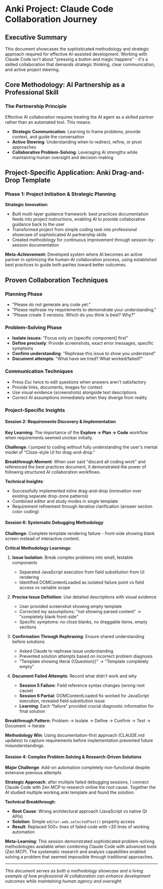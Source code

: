 # Anki Project: Claude Code Collaboration Journey

## Executive Summary

This document showcases the sophisticated methodology and strategic approach required for effective AI-assisted development. Working with Claude Code isn't about "pressing a button and magic happens" - it's a skilled collaboration that demands strategic thinking, clear communication, and active project steering.

## Core Methodology: AI Partnership as a Professional Skill

### The Partnership Principle
Effective AI collaboration requires treating the AI agent as a skilled partner rather than an automated tool. This means:
- **Strategic Communication**: Learning to frame problems, provide context, and guide the conversation
- **Active Steering**: Understanding when to redirect, refine, or pivot approaches
- **Collaborative Problem-Solving**: Leveraging AI strengths while maintaining human oversight and decision-making

## Project-Specific Application: Anki Drag-and-Drop Template

### Phase 1: Project Initiation & Strategic Planning
**Strategic Innovation:**
- Built multi-layer guidance framework: best practices documentation feeds into project instructions, enabling AI to provide collaborative guidance back to the user
- Transformed project from simple coding task into professional showcase of sophisticated AI partnership skills
- Created methodology for continuous improvement through session-by-session documentation

**Meta-Achievement:** Developed system where AI becomes an active partner in optimizing the human-AI collaboration process, using established best practices to guide both parties toward better outcomes.


## Proven Collaboration Techniques

### Planning Phase
- "Please do not generate any code yet."
- "Please rephrase my requirements to demonstrate your understanding."
- "Please create 3 versions. Which do you think is best? Why?"

### Problem-Solving Phase
- **Isolate issues**: "Focus only on [specific component] first"
- **Define precisely**: Provide screenshots, exact error messages, specific symptoms
- **Confirm understanding**: "Rephrase this issue to show you understand"
- **Document attempts**: "What have we tried? What worked/failed?"

### Communication Techniques
- Press *Esc* twice to edit questions when answers aren't satisfactory
- Provide links, documents, images for context
- Use visual evidence (screenshots) alongside text descriptions
- Correct AI assumptions immediately when they diverge from reality

### Project-Specific Insights

#### Session 2: Requirements Discovery & Implementation

**Key Learning**: The importance of the **Explore → Plan → Code** workflow when requirements seemed unclear initially.

**Challenge**: I jumped to coding without fully understanding the user's mental model of "Cloze-style UI for drag-and-drop."

**Breakthrough Moment**: When user said "discard all coding work" and referenced the best practices document, it demonstrated the power of following structured AI collaboration workflows.

**Technical Insights**:
- Successfully implemented inline drag-and-drop (innovation over existing separate drop-zone patterns)
- Combined editor and study modes in single template
- Requirement refinement through iterative clarification (answer section color coding)

#### Session 6: Systematic Debugging Methodology

**Challenge**: Complete template rendering failure - front-side showing blank screen instead of interactive content.

**Critical Methodology Learnings**:

1. **Issue Isolation**: Break complex problems into small, testable components
   - Separated JavaScript execution from field substitution from UI rendering
   - Identified DOMContentLoaded as isolated failure point vs field access vs variable scope

2. **Precise Issue Definition**: Use detailed descriptions with visual evidence
   - User provided screenshot showing empty template
   - Corrected my assumptions: "not showing parsed content" → "completely blank front-side"
   - Specific symptoms: no cloze blanks, no draggable items, empty sections

3. **Confirmation Through Rephrasing**: Ensure shared understanding before solutions
   - Asked Claude to rephrase issue understanding
   - Prevented solution attempts based on incorrect problem diagnosis
   - "Template showing literal {{Question}}" → "Template completely empty"

4. **Document Failed Attempts**: Record what didn't work and why
   - **Session 5 Failure**: Field reference syntax changes (wrong root cause)
   - **Session 6 Partial**: DOMContentLoaded fix worked for JavaScript execution, revealed field substitution issue
   - **Learning**: Each "failure" provided crucial diagnostic information for final solution

**Breakthrough Pattern**: Problem → Isolate → Define → Confirm → Test → Document → Iterate

**Methodology Win**: Using documentation-first approach (CLAUDE.md updates) to capture requirements before implementation prevented future misunderstandings.

#### Session 4: Complex Problem Solving & Research-Driven Solutions

**Major Challenge**: Add-on automation completely non-functional despite extensive previous attempts

**Strategic Approach**: after multiple failed debugging sessions, I connect Claude Code with Zen MCP to research online the root cause. Together the AI studied multiple working anki template and found the solution.

**Technical Breakthrough**: 
- **Root Cause**: Wrong architectural approach (JavaScript vs native Qt APIs)
- **Solution**: Simple `editor.web.selectedText()` property access
- **Result**: Replaced 500+ lines of failed code with ~20 lines of working automation

**Meta-Learning**: This session demonstrated sophisticated problem-solving methodologies available when combining Claude Code with advanced tools (Zen MCP). The systematic research and analysis capabilities enabled solving a problem that seemed impossible through traditional approaches.

---

*This document serves as both a methodology showcase and a living example of how professional AI collaboration can enhance development outcomes while maintaining human agency and oversight.*